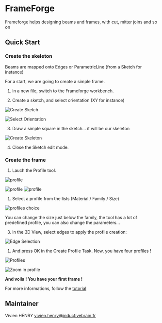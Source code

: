 # FrameForge

Frameforge helps designing beams and frames, with cut, mitter joins and so on



## Quick Start


### Create the skeleton

Beams are mapped onto Edges or ParametricLine (from a Sketch for instance)

For a start, we are going to create a simple frame.

1. In a new file, switch to the Frameforge workbench.

2. Create a sketch, and select orientation (XY for instance)

![Create Sketch](docs/images/00-create-sketch.png)

![Select Orientation](docs/images/01-select-orientation.png)


3. Draw a simple square in the sketch... it will be our skeleton

![Create Skeleton](docs/images/02-create-frame-skeleton.png)

4. Close the Sketch edit mode.

### Create the frame

1. Lauch the Profile tool.

![profile](docs/images/10-profiles.png)

![profile](docs/images/10-profiles-task.png)
![profile](docs/images/10-profiles-task-2.png)

1. Select a profile from the lists (Material / Family / Size)

![profiles choice](docs/images/11-profiles-family.png)


You can change the size just below the family, the tool has a lot of predefined profile, you can also change the parameters...


3. In the 3D View, select edges to apply the profile creation:

![Edge Selection](docs/images/13-edge-selection.png)

1. And press OK in the Create Profile Task. Now, you have four profiles !

![Profiles](docs/images/14-profiles-done.png)

![Zoom in profile](docs/images/14-zoom-on-profiles.png)



**And voila ! You have your first frame !**


For more informations, follow the [tutorial](docs/tutorial.md)




## Maintainer

Vivien HENRY
vivien.henry@inductivebrain.fr
